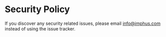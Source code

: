 # Security Policy

If you discover any security related issues, please email info@imphus.com instead of using the issue tracker.
